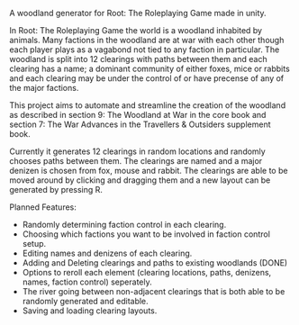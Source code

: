 A woodland generator for Root: The Roleplaying Game made in unity.

In Root: The Roleplaying Game the world is a woodland inhabited by animals. Many factions in the woodland are at war with each other though each player plays as a vagabond not tied to any faction in particular. The woodland is split into 12 clearings with paths between them and each clearing has a name; a dominant community of either foxes, mice or rabbits and each clearing may be under the control of or have precense of any of the major factions.

This project aims to automate and streamline the creation of the woodland as described in section 9: The Woodland at War in the core book and section 7: The War Advances in the Travellers & Outsiders supplement book.

Currently it generates 12 clearings in random locations and randomly chooses paths between them. The clearings are named and a major denizen is chosen from fox, mouse and rabbit. The clearings are able to be moved around by clicking and dragging them and a new layout can be generated by pressing R.

Planned Features:
- Randomly determining faction control in each clearing.
- Choosing which factions you want to be involved in faction control setup.
- Editing names and denizens of each clearing.
- Adding and Deleting clearings and paths to existing woodlands (DONE)
- Options to reroll each element (clearing locations, paths, denizens, names, faction control) seperately.
- The river going between non-adjacent clearings that is both able to be randomly generated and editable.
- Saving and loading clearing layouts.
